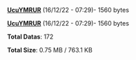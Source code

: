 [**UcuYMRUR**](/data/UcuYMRUR.txt) (16/12/22 - 07:29)- 1560 bytes

[**UcuYMRUR**](/data/UcuYMRUR.txt) (16/12/22 - 07:29)- 1560 bytes

**Total Datas**: 172

**Total Size**: 0.75 MB / 763.1 KB